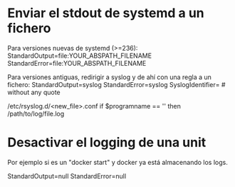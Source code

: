 # Enviar el stdout de systemd a un fichero
Para versiones nuevas de systemd (>=236):
StandardOutput=file:YOUR_ABSPATH_FILENAME
StandardError=file:YOUR_ABSPATH_FILENAME


Para versiones antiguas, redirigir a syslog y de ahí con una regla a un fichero:
StandardOutput=syslog
StandardError=syslog
SyslogIdentifier=<your program identifier> # without any quote

/etc/rsyslog.d/<new_file>.conf
if $programname == '<your program identifier>' then /path/to/log/file.log



# Desactivar el logging de una unit
Por ejemplo si es un "docker start" y docker ya está almacenando los logs.

StandardOutput=null
StandardError=null
